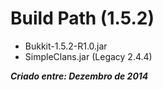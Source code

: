 # Build Path (1.5.2)
 - Bukkit-1.5.2-R1.0.jar
 - SimpleClans.jar (Legacy 2.4.4)
 
***Criado entre: Dezembro de 2014***
